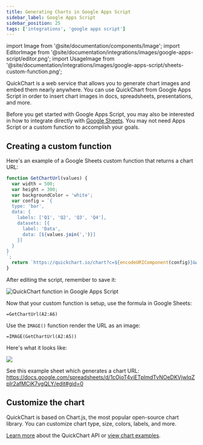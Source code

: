 ```yaml
---
title: Generating Charts in Google Apps Script
sidebar_label: Google Apps Script
sidebar_position: 25
tags: ['integrations', 'google apps script']
---
```


import Image from '@site/documentation/components/Image';
import EditorImage from '@site/documentation/integrations/images/google-apps-script/editor.png';
import UsageImage from '@site/documentation/integrations/images/google-apps-script/sheets-custom-function.png';

QuickChart is a web service that allows you to generate chart images and embed them nearly anywhere.  You can use QuickChart from Google Apps Script in order to insert chart images in docs, spreadsheets, presentations, and more.

Before you get started with Google Apps Script, you may also be interested in how to integrate directly with [Google Sheets](/documentation/integrations/google-sheets/).  You may not need Apps Script or a custom function to accomplish your goals.

## Creating a custom function

Here's an example of a Google Sheets custom function that returns a chart URL:

```js
function GetChartUrl(values) {
  var width = 500;
  var height = 300;
  var backgroundColor = 'white';
  var config = `{
  type: 'bar',
  data: {
    labels: ['Q1', 'Q2', 'Q3', 'Q4'],
    datasets: [{
      label: 'Data',
      data: [${values.join(',')}]
    }]
  }
}
`;
  return `https://quickchart.io/chart?c=${encodeURIComponent(config)}&w=${width}&h=${height}&bkg=${backgroundColor}&devicePixelRatio=1`
}
```

After editing the script, remember to save it:

<Image alt="QuickChart function in Google Apps Script" caption="Edit the script, then press the 'Save' icon" src={EditorImage} />

Now that your custom function is setup, use the formula in Google Sheets:

```
=GetChartUrl(A2:A6)
```

Use the `IMAGE()` function render the URL as an image:

```
=IMAGE(GetChartUrl(A2:A5))
```

Here's what it looks like:

<Image caption="Use the GetChartUrl custom function to load an image on your spreadsheet" src={UsageImage} />

See this example sheet which generates a chart URL: https://docs.google.com/spreadsheets/d/1cOjoT4viETplmdTvNOeDKVjwIqZpIr2afMCiK7vgQLY/edit#gid=0

## Customize the chart

QuickChart is based on Chart.js, the most popular open-source chart library.  You can customize chart type, size, colors, labels, and more.

[Learn more](/documentation/) about the QuickChart API or [view chart examples](https://quickchart.io/gallery/).
